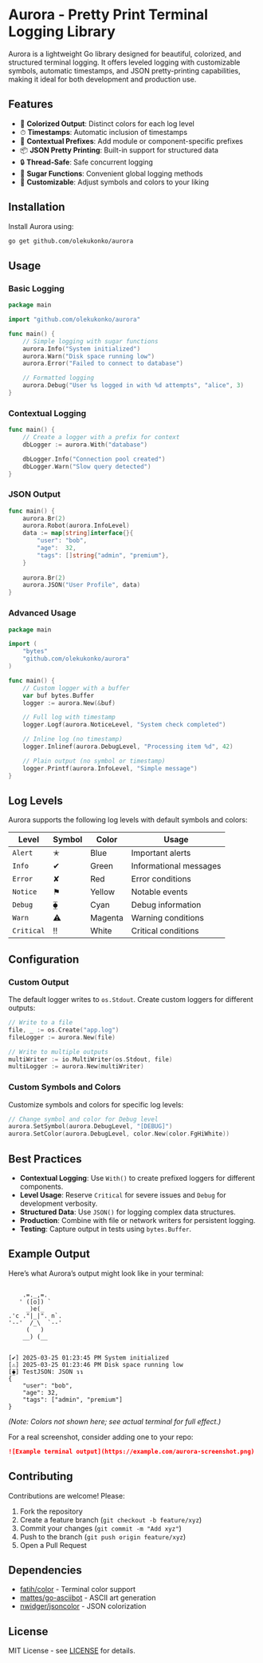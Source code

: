 # Aurora - Pretty Print Terminal Logging Library

Aurora is a lightweight Go library designed for beautiful, colorized, and structured terminal logging. It offers leveled logging with customizable symbols, automatic timestamps, and JSON pretty-printing capabilities, making it ideal for both development and production use.

## Features

- 🌈 **Colorized Output**: Distinct colors for each log level
- ⏱ **Timestamps**: Automatic inclusion of timestamps
- 📛 **Contextual Prefixes**: Add module or component-specific prefixes
- 📦 **JSON Pretty Printing**: Built-in support for structured data
- 🔒 **Thread-Safe**: Safe concurrent logging
- 🍬 **Sugar Functions**: Convenient global logging methods
- 🎨 **Customizable**: Adjust symbols and colors to your liking

## Installation

Install Aurora using:

```bash
go get github.com/olekukonko/aurora
```

## Usage

### Basic Logging

```go
package main

import "github.com/olekukonko/aurora"

func main() {
	// Simple logging with sugar functions
	aurora.Info("System initialized")
	aurora.Warn("Disk space running low")
	aurora.Error("Failed to connect to database")

	// Formatted logging
	aurora.Debug("User %s logged in with %d attempts", "alice", 3)
}
```

### Contextual Logging

```go
func main() {
	// Create a logger with a prefix for context
	dbLogger := aurora.With("database")

	dbLogger.Info("Connection pool created")
	dbLogger.Warn("Slow query detected")
}
```

### JSON Output

```go
func main() {
    aurora.Br(2)
    aurora.Robot(aurora.InfoLevel)
    data := map[string]interface{}{
        "user": "bob",
        "age":  32,
        "tags": []string{"admin", "premium"},
    }
    
    aurora.Br(2)
    aurora.JSON("User Profile", data)
}
```

### Advanced Usage

```go
package main

import (
	"bytes"
	"github.com/olekukonko/aurora"
)

func main() {
	// Custom logger with a buffer
	var buf bytes.Buffer
	logger := aurora.New(&buf)

	// Full log with timestamp
	logger.Logf(aurora.NoticeLevel, "System check completed")

	// Inline log (no timestamp)
	logger.Inlinef(aurora.DebugLevel, "Processing item %d", 42)

	// Plain output (no symbol or timestamp)
	logger.Printf(aurora.InfoLevel, "Simple message")
}
```

## Log Levels

Aurora supports the following log levels with default symbols and colors:

| Level      | Symbol | Color   | Usage                  |
|------------|--------|---------|------------------------|
| `Alert`    | ✭      | Blue    | Important alerts       |
| `Info`     | ✔      | Green   | Informational messages |
| `Error`    | ✘      | Red     | Error conditions       |
| `Notice`   | ⚑      | Yellow  | Notable events         |
| `Debug`    | ⧳      | Cyan    | Debug information      |
| `Warn`     | ⚠      | Magenta | Warning conditions     |
| `Critical` | ‼      | White   | Critical conditions    |

## Configuration

### Custom Output

The default logger writes to `os.Stdout`. Create custom loggers for different outputs:

```go
// Write to a file
file, _ := os.Create("app.log")
fileLogger := aurora.New(file)

// Write to multiple outputs
multiWriter := io.MultiWriter(os.Stdout, file)
multiLogger := aurora.New(multiWriter)
```

### Custom Symbols and Colors

Customize symbols and colors for specific log levels:

```go
// Change symbol and color for Debug level
aurora.SetSymbol(aurora.DebugLevel, "[DEBUG]")
aurora.SetColor(aurora.DebugLevel, color.New(color.FgHiWhite))
```

## Best Practices

- **Contextual Logging**: Use `With()` to create prefixed loggers for different components.
- **Level Usage**: Reserve `Critical` for severe issues and `Debug` for development verbosity.
- **Structured Data**: Use `JSON()` for logging complex data structures.
- **Production**: Combine with file or network writers for persistent logging.
- **Testing**: Capture output in tests using `bytes.Buffer`.

## Example Output

Here’s what Aurora’s output might look like in your terminal:

```

    .=._,=.
   ' ([o]) `
     _)e(_
.'c ."|_|". n`.
'--'  /_\  `--'
     (   )
    __) (__


[✔] 2025-03-25 01:23:45 PM System initialized
[⚠] 2025-03-25 01:23:46 PM Disk space running low
[⧳] TestJSON: JSON ↴↴
{
    "user": "bob",
    "age": 32,
    "tags": ["admin", "premium"]
}
```

*(Note: Colors not shown here; see actual terminal for full effect.)*

For a real screenshot, consider adding one to your repo:

```markdown
![Example terminal output](https://example.com/aurora-screenshot.png)
```

## Contributing

Contributions are welcome! Please:

1. Fork the repository
2. Create a feature branch (`git checkout -b feature/xyz`)
3. Commit your changes (`git commit -m "Add xyz"`)
4. Push to the branch (`git push origin feature/xyz`)
5. Open a Pull Request

## Dependencies

- [fatih/color](https://github.com/fatih/color) - Terminal color support
- [mattes/go-asciibot](https://github.com/mattes/go-asciibot) - ASCII art generation
- [nwidger/jsoncolor](https://github.com/nwidger/jsoncolor) - JSON colorization

## License

MIT License - see [LICENSE](LICENSE) for details.